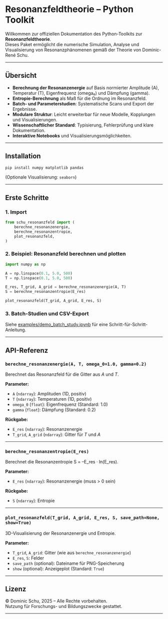 # Resonanzfeldtheorie – Python Toolkit

Willkommen zur offiziellen Dokumentation des Python-Toolkits zur **Resonanzfeldtheorie**.  
Dieses Paket ermöglicht die numerische Simulation, Analyse und Visualisierung von Resonanzphänomenen gemäß der Theorie von Dominic-René Schu.

---

## Übersicht

- **Berechnung der Resonanzenergie** auf Basis normierter Amplitude (A), Temperatur (T), Eigenfrequenz (omega₀) und Dämpfung (gamma).
- **Entropie-Berechnung** als Maß für die Ordnung im Resonanzfeld.
- **Batch- und Parameterstudien**: Systematische Scans und Export der Ergebnisse.
- **Modulare Struktur**: Leicht erweiterbar für neue Modelle, Kopplungen und Visualisierungen.
- **Wissenschaftlicher Standard**: Typisierung, Fehlerprüfung und klare Dokumentation.
- **Interaktive Notebooks** und Visualisierungsmöglichkeiten.

---

## Installation

```bash
pip install numpy matplotlib pandas
```

(Optionale Visualisierung: `seaborn`)

---

## Erste Schritte

### 1. Import

```python
from schu_resonanzfeld import (
    berechne_resonanzenergie,
    berechne_resonanzentropie,
    plot_resonanzfeld,
)
```

### 2. Beispiel: Resonanzfeld berechnen und plotten

```python
import numpy as np

A = np.linspace(0.1, 5.0, 500)
T = np.linspace(0.1, 5.0, 500)

E_res, T_grid, A_grid = berechne_resonanzenergie(A, T)
S = berechne_resonanzentropie(E_res)

plot_resonanzfeld(T_grid, A_grid, E_res, S)
```

### 3. Batch-Studien und CSV-Export

Siehe [examples/demo_batch_study.ipynb](../examples/demo_batch_study.ipynb) für eine Schritt-für-Schritt-Anleitung.

---

## API-Referenz

### `berechne_resonanzenergie(A, T, omega_0=1.0, gamma=0.2)`

Berechnet das Resonanzfeld für die Gitter aus $A$ und $T$.

**Parameter:**
- `A` (`ndarray`): Amplituden (1D, positiv)
- `T` (`ndarray`): Temperaturen (1D, positiv)
- `omega_0` (`float`): Eigenfrequenz (Standard: 1.0)
- `gamma` (`float`): Dämpfung (Standard: 0.2)

**Rückgabe:**
- `E_res` (`ndarray`): Resonanzenergie
- `T_grid`, `A_grid` (`ndarray`): Gitter für $T$ und $A$

---

### `berechne_resonanzentropie(E_res)`

Berechnet die Resonanzentropie S = –E_res · ln(E_res).

**Parameter:**  
- `E_res` (`ndarray`): Resonanzenergie (muss > 0 sein)

**Rückgabe:**  
- `S` (`ndarray`): Entropie

---

### `plot_resonanzfeld(T_grid, A_grid, E_res, S, save_path=None, show=True)`

3D-Visualisierung der Resonanzenergie und Entropie.

**Parameter:**  
- `T_grid`, `A_grid`: Gitter (wie aus `berechne_resonanzenergie`)
- `E_res`, `S`: Felder
- `save_path` (optional): Dateiname für PNG-Speicherung
- `show` (optional): Anzeigeplot (Standard: `True`)

---

## Lizenz

© Dominic Schu, 2025 – Alle Rechte vorbehalten.  
Nutzung für Forschungs- und Bildungszwecke gestattet.

---